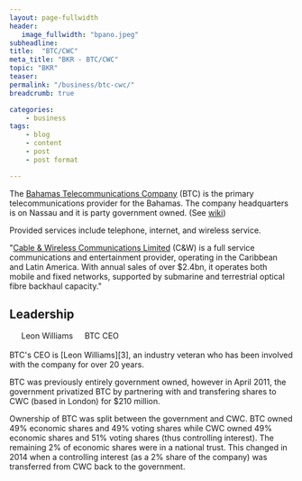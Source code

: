 ```yaml
---
layout: page-fullwidth
header:
   image_fullwidth: "bpano.jpeg"
subheadline:
title:  "BTC/CWC"
meta_title: "BKR - BTC/CWC"
topic: "BKR"
teaser: 
permalink: "/business/btc-cwc/"
breadcrumb: true

categories:
    - business
tags:
    - blog
    - content
    - post
    - post format

---
```

The [Bahamas Telecommunications Company][2] (BTC) is the primary telecommunications provider for the Bahamas. The company headquarters is on Nassau and it is party government owned. (See [wiki][1])

Provided services include telephone, internet, and wireless service.

"[Cable & Wireless Communications Limited][4] (C&W) is a full service communications and entertainment provider, operating in the Caribbean and Latin America. With annual sales of over $2.4bn, it operates both mobile and fixed networks, supported by submarine and terrestrial optical fibre backhaul capacity."

## Leadership

<div class="row">
	<div class="medium-4 columns t30 end">
		<a href="https://www.linkedin.com/in/leonrwilliams"><img src="{{ site.urlimg }}leon.jpg" alt=""></a>
		<center>Leon Williams</center>
		<center>BTC CEO</center>
	</div><!-- /.medium-3.columns -->
</div><!-- /.row -->

<br/>
BTC's CEO is [Leon Williams][3], an industry veteran who has been involved with the company for over 20 years.

BTC was previously entirely government owned, however in April 2011, the government privatized BTC by partnering with and transfering shares to CWC (based in London) for $210 million.  

Ownership of BTC was split between the government and CWC. BTC owned 49% economic shares and 49% voting shares while CWC owned 49% economic shares and 51% voting shares (thus controlling interest). The remaining 2% of economic shares were in a national trust. This changed in 2014 when a controlling interest (as a 2% share of the company) was transferred from CWC back to the government.


[2]: http://en.wikipedia.org/wiki/BTC_(Bahamas)
[1]: http://www.btcbahamas.com/
[3]: http://www.linkedin.com/in/leonrwilliams
[4]: http://www.cwc.com/